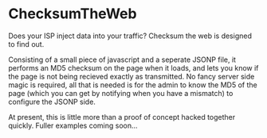 ChecksumTheWeb
==============

Does your ISP inject data into your traffic? Checksum the web is designed to find out.

Consisting of a small piece of javascript and a seperate JSONP file, it performs an MD5 checksum on the page when it loads, and lets you know if the page is not being recieved exactly as transmitted. No fancy server side magic is required, all that is needed is for the admin to know the MD5 of the page (which you can get by notifying when you have a mismatch) to configure the JSONP side. 

At present, this is little more than a proof of concept hacked together quickly. Fuller examples coming soon...
